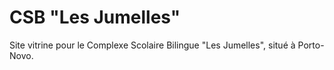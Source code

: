 # CSB "Les Jumelles"
Site vitrine pour le Complexe Scolaire Bilingue "Les Jumelles", situé à Porto-Novo.
